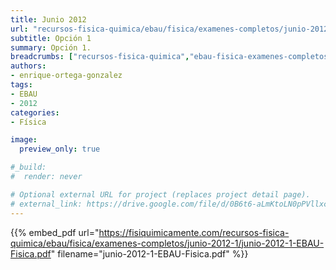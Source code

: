 ```yaml
---
title: Junio 2012
url: "recursos-fisica-quimica/ebau/fisica/examenes-completos/junio-2012-1"
subtitle: Opción 1
summary: Opción 1.
breadcrumbs: ["recursos-fisica-quimica","ebau-fisica-examenes-completos"]
authors:
- enrique-ortega-gonzalez
tags:
- EBAU
- 2012
categories:
- Física

image:
  preview_only: true

#_build:
#  render: never

# Optional external URL for project (replaces project detail page).
# external_link: https://drive.google.com/file/d/0B6t6-aLmKtoLN0pPVllxcVpaWUU/view
---
```


{{% embed_pdf url="https://fisiquimicamente.com/recursos-fisica-quimica/ebau/fisica/examenes-completos/junio-2012-1/junio-2012-1-EBAU-Fisica.pdf" filename="junio-2012-1-EBAU-Fisica.pdf" %}}